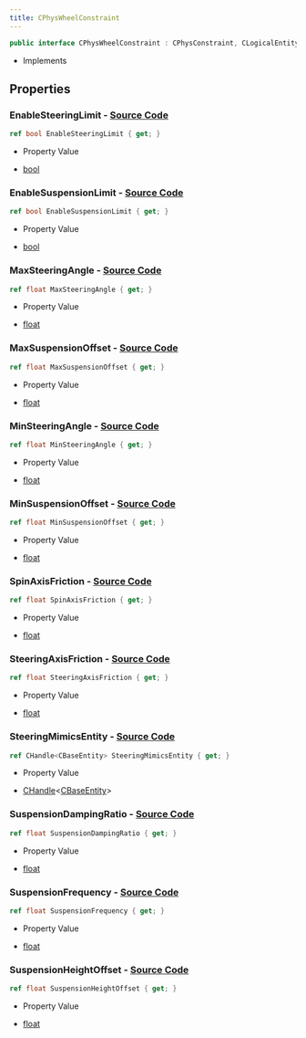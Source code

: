 ```yaml
---
title: CPhysWheelConstraint
---
```


```csharp
public interface CPhysWheelConstraint : CPhysConstraint, CLogicalEntity, CServerOnlyEntity, CBaseEntity, CEntityInstance, ISchemaClass<CEntityInstance>, ISchemaClass<CBaseEntity>, ISchemaClass<CServerOnlyEntity>, ISchemaClass<CLogicalEntity>, ISchemaClass<CPhysConstraint>, ISchemaClass<CPhysWheelConstraint>, ISchemaField, ISchemaClass, INativeHandle
```

- Implements

## Properties

### **EnableSteeringLimit** - [Source Code](https://github.com/swiftly-solution/swiftlys2/blob/main/managed/src/SwiftlyS2.Generated/Schemas/Interfaces/CPhysWheelConstraint.cs#L28)

```csharp
ref bool EnableSteeringLimit { get; }
```

- Property Value

- [bool](https://learn.microsoft.com/dotnet/api/system.boolean)

### **EnableSuspensionLimit** - [Source Code](https://github.com/swiftly-solution/swiftlys2/blob/main/managed/src/SwiftlyS2.Generated/Schemas/Interfaces/CPhysWheelConstraint.cs#L22)

```csharp
ref bool EnableSuspensionLimit { get; }
```

- Property Value

- [bool](https://learn.microsoft.com/dotnet/api/system.boolean)

### **MaxSteeringAngle** - [Source Code](https://github.com/swiftly-solution/swiftlys2/blob/main/managed/src/SwiftlyS2.Generated/Schemas/Interfaces/CPhysWheelConstraint.cs#L32)

```csharp
ref float MaxSteeringAngle { get; }
```

- Property Value

- [float](https://learn.microsoft.com/dotnet/api/system.single)

### **MaxSuspensionOffset** - [Source Code](https://github.com/swiftly-solution/swiftlys2/blob/main/managed/src/SwiftlyS2.Generated/Schemas/Interfaces/CPhysWheelConstraint.cs#L26)

```csharp
ref float MaxSuspensionOffset { get; }
```

- Property Value

- [float](https://learn.microsoft.com/dotnet/api/system.single)

### **MinSteeringAngle** - [Source Code](https://github.com/swiftly-solution/swiftlys2/blob/main/managed/src/SwiftlyS2.Generated/Schemas/Interfaces/CPhysWheelConstraint.cs#L30)

```csharp
ref float MinSteeringAngle { get; }
```

- Property Value

- [float](https://learn.microsoft.com/dotnet/api/system.single)

### **MinSuspensionOffset** - [Source Code](https://github.com/swiftly-solution/swiftlys2/blob/main/managed/src/SwiftlyS2.Generated/Schemas/Interfaces/CPhysWheelConstraint.cs#L24)

```csharp
ref float MinSuspensionOffset { get; }
```

- Property Value

- [float](https://learn.microsoft.com/dotnet/api/system.single)

### **SpinAxisFriction** - [Source Code](https://github.com/swiftly-solution/swiftlys2/blob/main/managed/src/SwiftlyS2.Generated/Schemas/Interfaces/CPhysWheelConstraint.cs#L36)

```csharp
ref float SpinAxisFriction { get; }
```

- Property Value

- [float](https://learn.microsoft.com/dotnet/api/system.single)

### **SteeringAxisFriction** - [Source Code](https://github.com/swiftly-solution/swiftlys2/blob/main/managed/src/SwiftlyS2.Generated/Schemas/Interfaces/CPhysWheelConstraint.cs#L34)

```csharp
ref float SteeringAxisFriction { get; }
```

- Property Value

- [float](https://learn.microsoft.com/dotnet/api/system.single)

### **SteeringMimicsEntity** - [Source Code](https://github.com/swiftly-solution/swiftlys2/blob/main/managed/src/SwiftlyS2.Generated/Schemas/Interfaces/CPhysWheelConstraint.cs#L38)

```csharp
ref CHandle<CBaseEntity> SteeringMimicsEntity { get; }
```

- Property Value

- [CHandle](/docs/api/shared/natives/chandle-1)<[CBaseEntity](/docs/api/shared/schemadefinitions/cbaseentity)>

### **SuspensionDampingRatio** - [Source Code](https://github.com/swiftly-solution/swiftlys2/blob/main/managed/src/SwiftlyS2.Generated/Schemas/Interfaces/CPhysWheelConstraint.cs#L18)

```csharp
ref float SuspensionDampingRatio { get; }
```

- Property Value

- [float](https://learn.microsoft.com/dotnet/api/system.single)

### **SuspensionFrequency** - [Source Code](https://github.com/swiftly-solution/swiftlys2/blob/main/managed/src/SwiftlyS2.Generated/Schemas/Interfaces/CPhysWheelConstraint.cs#L16)

```csharp
ref float SuspensionFrequency { get; }
```

- Property Value

- [float](https://learn.microsoft.com/dotnet/api/system.single)

### **SuspensionHeightOffset** - [Source Code](https://github.com/swiftly-solution/swiftlys2/blob/main/managed/src/SwiftlyS2.Generated/Schemas/Interfaces/CPhysWheelConstraint.cs#L20)

```csharp
ref float SuspensionHeightOffset { get; }
```

- Property Value

- [float](https://learn.microsoft.com/dotnet/api/system.single)

